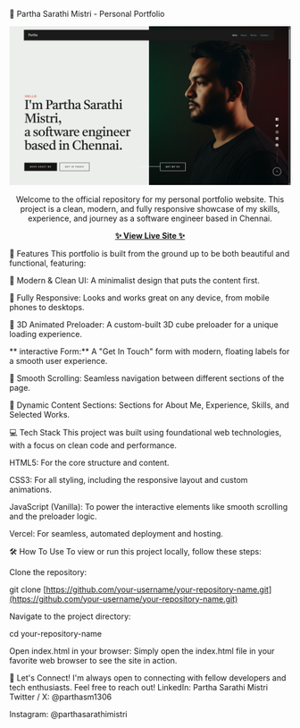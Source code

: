 🚀 Partha Sarathi Mistri - Personal Portfolio
<div align="center">
<img src="https://raw.githubusercontent.com/parthasarathimistri/my-portfolio/main/assets/portfolio-preview.png.png" alt="A screenshot of the portfolio homepage" width="800"/>
</div>

<p align="center">
Welcome to the official repository for my personal portfolio website. This project is a clean, modern, and fully responsive showcase of my skills, experience, and journey as a software engineer based in Chennai.
</p>

<p align="center">
<a href="https://www.google.com/search?q=https://your-vercel-link.vercel.app/" target="_blank">
<strong>✨ View Live Site ✨</strong>
</a>
</p>

🌟 Features
This portfolio is built from the ground up to be both beautiful and functional, featuring:

🎨 Modern & Clean UI: A minimalist design that puts the content first.

📱 Fully Responsive: Looks and works great on any device, from mobile phones to desktops.

🧊 3D Animated Preloader: A custom-built 3D cube preloader for a unique loading experience.

** interactive Form:** A "Get In Touch" form with modern, floating labels for a smooth user experience.

📜 Smooth Scrolling: Seamless navigation between different sections of the page.

💼 Dynamic Content Sections: Sections for About Me, Experience, Skills, and Selected Works.

💻 Tech Stack
This project was built using foundational web technologies, with a focus on clean code and performance.

HTML5: For the core structure and content.

CSS3: For all styling, including the responsive layout and custom animations.

JavaScript (Vanilla): To power the interactive elements like smooth scrolling and the preloader logic.

Vercel: For seamless, automated deployment and hosting.

🛠️ How To Use
To view or run this project locally, follow these steps:

Clone the repository:

git clone [https://github.com/your-username/your-repository-name.git](https://github.com/your-username/your-repository-name.git)

Navigate to the project directory:

cd your-repository-name

Open index.html in your browser:
Simply open the index.html file in your favorite web browser to see the site in action.

🤝 Let's Connect!
I'm always open to connecting with fellow developers and tech enthusiasts. Feel free to reach out!
LinkedIn: Partha Sarathi Mistri
Twitter / X: @parthasm1306

Instagram: @parthasarathimistri

